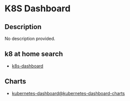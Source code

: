 # K8S Dashboard

## Description

No description provided.

## k8 at home search

- [k8s-dashboard](https://nanne.dev/k8s-at-home-search/#/k8s-dashboard)

## Charts

- [kubernetes-dashboard@kubernetes-dashboard-charts](https://kubernetes.github.io/dashboard/)
